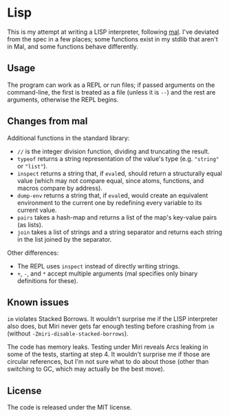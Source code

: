# Lisp

This is my attempt at writing a LISP interpreter, following [mal](https://github.com/kanaka/mal). I've deviated from the spec in a few places; some functions exist in my stdlib that aren't in Mal, and some functions behave differently.

## Usage

The program can work as a REPL or run files; if passed arguments on the command-line, the first is treated as a file (unless it is `--`) and the rest are arguments, otherwise the REPL begins.

## Changes from mal

Additional functions in the standard library:

* `//` is the integer division function, dividing and truncating the result.
* `typeof` returns a string representation of the value's type (e.g. `"string"` or `"list"`).
* `inspect` returns a string that, if `eval`ed, should return a structurally equal value (which may not compare equal, since atoms, functions, and macros compare by address).
* `dump-env` returns a string that, if `eval`ed, would create an equivalent environment to the current one by redefining every variable to its current value.
* `pairs` takes a hash-map and returns a list of the map's key-value pairs (as lists).
* `join` takes a list of strings and a string separator and returns each string in the list joined by the separator.

Other differences:

* The REPL uses `inspect` instead of directly writing strings.
* `+`, `-`, and `*` accept multiple arguments (mal specifies only binary definitions for these).

## Known issues

`im` violates Stacked Borrows. It wouldn't surprise me if the LISP interpreter also does, but Miri never gets far enough testing before crashing from `im` (without `-Zmiri-disable-stacked-borrows`).

The code has memory leaks. Testing under Miri reveals Arcs leaking in some of the tests, starting at step 4. It wouldn't surprise me if those are circular references, but I'm not sure what to do about those (other than switching to GC, which may actually be the best move).

## License

The code is released under the MIT license.
